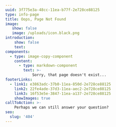```yaml
---
uuid: 3f775e3a-48cc-11ea-b77f-2e728ce88125
type: info-page
title: Oops, Page Not Found
image:
   show: false
   image: /uploads/icon.black.png
introduction:
    show: false
    text: 
components:
  - type: image-copy-component
    content:
      - type: markdown-component
        text: >-
            Sorry, that page doesn't exist...
footerLinks:
  - link1: e3863adc-37b0-11ea-850d-2e728ce88125
    link2: 22fe4ade-37d3-11ea-aec2-2e728ce88125
    link3: 16f53e5e-3847-11ea-a137-2e728ce88125
    showImages: true
callToAction: >-
    Perhaps we can still answer your question?
seo:
  slug: '404'
---
```



